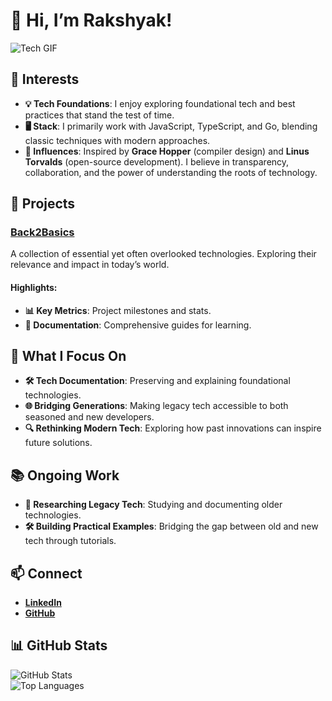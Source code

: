 # 👋 Hi, I’m Rakshyak!  

![Tech GIF](https://i.giphy.com/media/v1.Y2lkPTc5MGI3NjExcXBvYXE2bTFzN2x2dnphZzkwN3Vsb281OHZtY2pqaHVoeG1wdDFzMyZlcD12MV9pbnRlcm5pbnRlcm5hbF9naWZfYnlfaWQmY3Q9Zw/WubZPnIa2o0CI/giphy.gif)  

## 🧠 Interests  

- **💡 Tech Foundations**: I enjoy exploring foundational tech and best practices that stand the test of time. 
- **🖥️ Stack**: I primarily work with JavaScript, TypeScript, and Go, blending classic techniques with modern approaches.  
- **🌟 Influences**: Inspired by **Grace Hopper** (compiler design) and **Linus Torvalds** (open-source development). I believe in transparency, collaboration, and the power of understanding the roots of technology.

## 🚀 Projects  

### [Back2Basics](https://github.com/rakshyak-98/Back2Basics#readme)  
A collection of essential yet often overlooked technologies. Exploring their relevance and impact in today’s world. 

#### Highlights:  
- **📊 Key Metrics**: Project milestones and stats.  
- **📂 Documentation**: Comprehensive guides for learning.  

## 🌟 What I Focus On

- **🛠️ Tech Documentation**: Preserving and explaining foundational technologies.  
- **🌐 Bridging Generations**: Making legacy tech accessible to both seasoned and new developers. 
- **🔍 Rethinking Modern Tech**: Exploring how past innovations can inspire future solutions. 

## 📚 Ongoing Work  

- **🔄 Researching Legacy Tech**: Studying and documenting older technologies.  
- **🛠️ Building Practical Examples**: Bridging the gap between old and new tech through tutorials.  

## 📫 Connect  

- **[LinkedIn](https://www.linkedin.com/in/rakshyak-satpathy/)**  
- **[GitHub](https://github.com/rakshyak-98)**  

## 📊 GitHub Stats  

![GitHub Stats](https://github-readme-stats.vercel.app/api?username=rakshyak-98&show_icons=true&count_private=true&hide_title=true)  
![Top Languages](https://github-readme-stats.vercel.app/api/top-langs/?username=rakshyak-98&layout=compact)  

